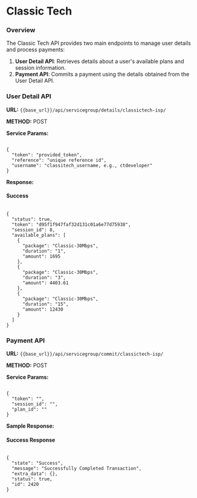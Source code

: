 # Classic Tech

### Overview

The Classic Tech API provides two main endpoints to manage user details and process payments:

1. **User Detail API**: Retrieves details about a user's available plans and session information.
2. **Payment API**: Commits a payment using the details obtained from the User Detail API.

### User Detail API

**URL:** `{{base_url}}/api/servicegroup/details/classictech-isp/`

**METHOD:** POST

**Service Params:**

<pre><code class="json">
{
  "token": "provided_token",
  "reference": "unique reference id",
  "username": "classitech_username, e.g., ctdeveloper"
}
</code></pre>

**Response:**

#### **Success**

<pre><code class="json">
{
  "status": true,
  "token": "d95f1f947faf32d131c01a6e77d75938",
  "session_id": 8,
  "available_plans": [
    {
      "package": "Classic-30Mbps",
      "duration": "1",
      "amount": 1695
    },
    {
      "package": "Classic-30Mbps",
      "duration": "3",
      "amount": 4403.61
    },
    {
      "package": "Classic-30Mbps",
      "duration": "15",
      "amount": 12430
    }
  ]
}
</code></pre>

### Payment API

**URL:** `{{base_url}}/api/servicegroup/commit/classictech-isp/`

**METHOD:** POST

**Service Params:**

<pre><code class="json">
{
  "token": "<provided_token>",
  "session_id": "<session id from detail step>",
  "plan_id": "<plan_id from detail step>"
}
</code></pre>

**Sample Response:**

#### **Success Response**
<pre><code class="json">
{
  "state": "Success",
  "message": "Successfully Completed Transaction",
  "extra_data": {},
  "status": true,
  "id": 2420
}
</code></pre>
